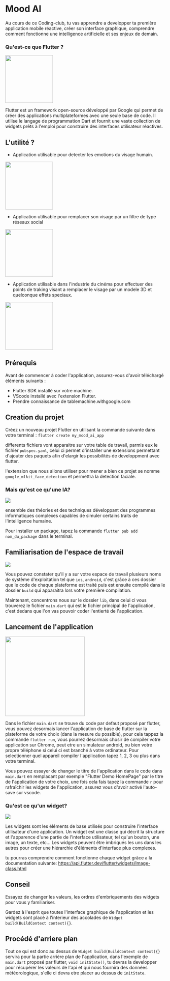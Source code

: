 # Mood AI

Au cours de ce Coding-club, tu vas apprendre a developper ta première application mobile réactive, créer son interface graphique, comprendre comment fonctionne une intelligence artificielle et ses enjeux de demain.

### Qu'est-ce que Flutter ?

<img src="https://humancoders-formations.s3.amazonaws.com/uploads/course/logo/1148/formation-flutter.png" height="150"></img>

Flutter est un framework open-source développé par Google qui permet de créer des applications multiplateformes avec une seule base de code. Il utilise le langage de programmation Dart et fournit une vaste collection de widgets prêts à l'emploi pour construire des interfaces utilisateur réactives.

## L'utilité ?

- Application utilisable pour detecter les emotions du visage humain.

<img src="https://static.vecteezy.com/ti/vecteur-libre/p3/7802611-niveaux-d-emotion-sur-l-echelle-de-differents-visages-icone-element-de-conception-pour-l-evaluation-des-retroactions-notation-evaluation-du-produit-ensemble-emoji-avec-differentes-emotions-sur-fond-blanc-illustrationle-vectoriel.jpg" height="150"></img>

- Application utilisable pour remplacer son visage par un filtre de type réseaux social

<img src="https://www.it-connect.fr/wp-content-itc/uploads/2020/04/teams-filtre-snap-02.jpg" height="150"></img>

- Application utilisable dans l'industrie du cinéma pour effectuer des points de traking visant a remplacer le visage par un modele 3D et quelconque effets speciaux.

<img src="https://i.pinimg.com/originals/0e/7a/36/0e7a368f8bf361ec53eee9de527181f0.jpg" height="150"></img>

## Prérequis

Avant de commencer à coder l'application, assurez-vous d'avoir téléchargé éléments suivants :

- Flutter SDK installé sur votre machine.
- VScode installé avec l'extension Flutter.
- Prendre connaissance de tablemachine.withgoogle.com

## Creation du projet

Créez un nouveau projet Flutter en utilisant la commande suivante dans votre terminal :
`flutter create my_mood_ai_app`

differents fichiers vont apparaitre sur votre table de travail, parmis eux le fichier
`pubspec.yaml`, celui ci permet d'installer une extensions permettant d'ajouter des paquets afin d'elargir les possibilités de developpment avec flutter.

l'extension que nous allons utiliser pour mener a bien ce projet se nomme `google_mlkit_face_detection` et permettra la detection faciale.

### Mais qu'est ce qu'une IA?

<img src="https://d1fmx1rbmqrxrr.cloudfront.net/zdnet/optim/i/edit/ne/2023/IArobot__w1200.jpg"></img>

ensemble des théories et des techniques développant des programmes informatiques complexes capables de simuler certains traits de l'intelligence humaine.

Pour installer un package, tapez la commande `flutter pub add nom_du_package` dans le terminal.

## Familiarisation de l'espace de travail

<img src="https://blog.logrocket.com/wp-content/uploads/2022/02/main-dart-flutter-great-opener.png"></img>

Vous pouvez constater qu'il y a sur votre espace de travail plusieurs noms de système d'exploitation tel que `ios`, `android`, c'est grâce à ces dossier que le code de chaque plateforme est traité puis est ensuite compilé dans le dossier `build` qui apparaitra lors votre première compilation.

Maintenant, concentrons nous sur le dossier `lib`, dans celui ci vous trouverez le fichier `main.dart` qui est le fichier principal de l'application, c'est dedans que l'on vas pouvoir coder l'entierté de l'application.

## Lancement de l'application

<img height="250" src="https://www.emanprague.com/wp-content/uploads/2018/04/first_start.png"></img>

Dans le fichier `main.dart` se trouve du code par defaut proposé par flutter, vous pouvez desormais lancer l'application de base de flutter sur la plateforme de votre choix (dans la mesure du possible), pour cela tappez la commande `flutter run`, vous pourrez desormais chosir de compiler votre application sur Chrome, peut etre un simulateur android, ou bien votre propre téléphone si celui ci est branché à votre ordinateur. Pour selectionner quel appareil compiler l'application tapez 1, 2, 3 ou plus dans votre terminal.

Vous pouvez essayer de changer le titre de l'application dans le code dans `main.dart` en remplacant par exemple "Flutter Demo HomePage" par le titre de l'application de votre choix, une fois cela fais tapez la commande `r` pour rafraîchir les widgets de l'application, assurez vous d'avoir activé l'auto-save sur vscode.

### Qu'est ce qu'un widget?

<img  src="https://static.javatpoint.com/tutorial/flutter/images/flutter-widgets.png"></img>

Les widgets sont les éléments de base utilisés pour construire l'interface utilisateur d'une application. Un widget est une classe qui décrit la structure et l'apparence d'une partie de l'interface utilisateur, tel qu'un bouton, une image, un texte, etc... Les widgets peuvent être imbriqués les uns dans les autres pour créer une hiérarchie d'éléments d'interface plus complexes.

tu pourras comprendre comment fonctionne chaque widget grâce a la documentation suivante: 
https://api.flutter.dev/flutter/widgets/Image-class.html

## Conseil

Essayez de changer les valeurs, les ordres d'embriquements des widgets pour vous y familiariser.

Gardez à l'esprit que toutes l'interface graphique de l'application et les widgets sont placé à l'interieur des accolades de `Widget build(BuildContext context){}`.

## Procédé d'arriere plan

Tout ce qui est donc au dessus de `Widget build(BuildContext context){}` servira pour la partie arrière plan de l'application, dans l'exemple de `main.dart` proposé par flutter, 
`void initState()`, tu devras la developper pour récupérer les valeurs de l'api et qui nous fournira des données météorologique, s'elle ci devra etre placer au dessus de `initState`.
